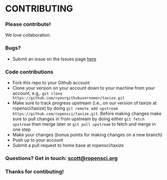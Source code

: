 # CONTRIBUTING #

### Please contribute! 
We love collaboration. 

### Bugs? 

* Submit an issue on the Issues page [here](https://github.com/ropensci/taxize/issues)

### Code contributions

* Fork this repo to your Github account
* Clone your version on your account down to your machine from your account, e.g,. `git clone https://github.com/<yourgithubusername>/taxize.git`
* Make sure to track progress upstream (i.e., on our version of taxize at ropensci/taxize) by doing `git remote add upstream https://github.com/ropensci/taxize.git`. Before making changes make sure to pull changes in from upstream by doing either `git fetch upstream` then merge later or `git pull upstream` to fetch and merge in one step
* Make your changes (bonus points for making changes on a new branch)
* Push up to your account
* Submit a pull request to home base at ropensci/taxize

### Questions? Get in touch: [scott@ropensci.org](mailto:scott@ropensci.org)

### Thanks for contibuting!